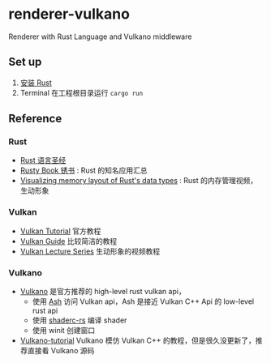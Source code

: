# renderer-vulkano

Renderer with Rust Language and Vulkano middleware

## Set up

1. [安装 Rust](https://course.rs/first-try/installation.html)
2. Terminal 在工程根目录运行 `cargo run`

## Reference

### Rust

- [Rust 语言圣经](https://course.rs/about-book.html)
- [Rusty Book 锈书](https://rusty.rs/about.html) : Rust 的知名应用汇总
- [Visualizing memory layout of Rust's data types](https://www.bilibili.com/video/BV1KT4y167f1) : Rust 的内存管理视频，生动形象

### Vulkan

- [Vulkan Tutorial](https://vulkan-tutorial.com/) 官方教程
- [Vulkan Guide](https://vkguide.dev/) 比较简洁的教程
- [Vulkan Lecture Series](https://www.youtube.com/watch?v=tLwbj9qys18&list=PLmIqTlJ6KsE1Jx5HV4sd2jOe3V1KMHHgn&index=1) 生动形象的视频教程

### Vulkano

- [Vulkano](https://github.com/vulkano-rs/vulkano) 是官方推荐的 high-level rust vulkan api，
  - 使用 [Ash](https://github.com/ash-rs/ash) 访问 Vulkan api，Ash 是接近 Vulkan C++ Api 的 low-level rust api
  - 使用 [shaderc-rs](https://github.com/google/shaderc-rs) 编译 shader
  - 使用 winit 创建窗口
- [Vulkano-tutorial](https://github.com/bwasty/vulkan-tutorial-rs#swap-chain) Vulkano 模仿 Vulkan C++ 的教程，但是很久没更新了，推荐直接看 Vulkano 源码